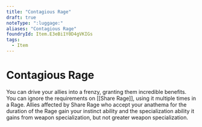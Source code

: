 ```yaml
---
title: "Contagious Rage"
draft: true
noteType: ":luggage:"
aliases: "Contagious Rage"
foundryId: Item.E3eBi1Y0D4gVKIGs
tags:
  - Item
---
```


# Contagious Rage

You can drive your allies into a frenzy, granting them incredible benefits. You can ignore the requirements on [[Share Rage]], using it multiple times in a Rage. Allies affected by Share Rage who accept your anathema for the duration of the Rage gain your instinct ability and the specialization ability it gains from weapon specialization, but not greater weapon specialization.
